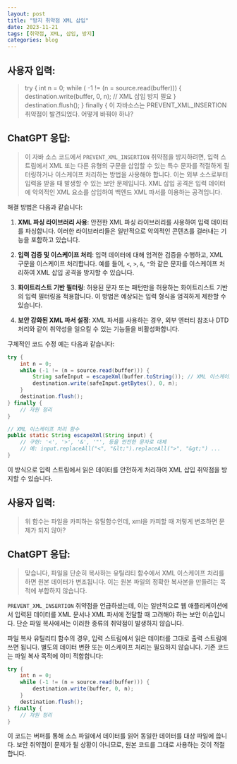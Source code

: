 ```yaml
---
layout: post
title: "방지 취약점 XML 삽입"
date: 2023-11-21
tags: [취약점, XML, 삽입, 방지]
categories: blog
---
```


## 사용자 입력:
> try {
	int n = 0;
	while ( -1 != (n = source.read(buffer))) {
		destination.write(buffer,  0, n); // XML 삽입 방지 필요
	}
	destination.flush();
} finally {
이 자바소스는 PREVENT_XML_INSERTION 취약점이 발견되었다. 어떻게 바꿔야 하나?

## ChatGPT 응답:
> 이 자바 소스 코드에서 `PREVENT_XML_INSERTION` 취약점을 방지하려면, 입력 스트림에서 XML 또는 다른 유형의 구문을 삽입할 수 있는 특수 문자를 적절하게 필터링하거나 이스케이프 처리하는 방법을 사용해야 합니다. 이는 외부 소스로부터 입력을 받을 때 발생할 수 있는 보안 문제입니다. XML 삽입 공격은 입력 데이터에 악의적인 XML 요소를 삽입하여 백엔드 XML 파서를 이용하는 공격입니다.

해결 방법은 다음과 같습니다:

1. **XML 파싱 라이브러리 사용**: 안전한 XML 파싱 라이브러리를 사용하여 입력 데이터를 파싱합니다. 이러한 라이브러리들은 일반적으로 악의적인 콘텐츠를 걸러내는 기능을 포함하고 있습니다.

2. **입력 검증 및 이스케이프 처리**: 입력 데이터에 대해 엄격한 검증을 수행하고, XML 구문을 이스케이프 처리합니다. 예를 들어, `<`, `>`, `&`, `"`와 같은 문자를 이스케이프 처리하여 XML 삽입 공격을 방지할 수 있습니다.

3. **화이트리스트 기반 필터링**: 허용된 문자 또는 패턴만을 허용하는 화이트리스트 기반의 입력 필터링을 적용합니다. 이 방법은 예상되는 입력 형식을 엄격하게 제한할 수 있습니다.

4. **보안 강화된 XML 파서 설정**: XML 파서를 사용하는 경우, 외부 엔터티 참조나 DTD 처리와 같이 취약성을 일으킬 수 있는 기능들을 비활성화합니다.

구체적인 코드 수정 예는 다음과 같습니다:

```java
try {
	int n = 0;
	while (-1 != (n = source.read(buffer))) {
		String safeInput = escapeXml(buffer.toString()); // XML 이스케이프 처리
		destination.write(safeInput.getBytes(), 0, n);
	}
	destination.flush();
} finally {
	// 자원 정리
}

// XML 이스케이프 처리 함수
public static String escapeXml(String input) {
	// 구현: '<', '>', '&', '"', 등을 안전한 문자로 대체
	// 예: input.replaceAll("<", "&lt;").replaceAll(">", "&gt;") ...
}
```

이 방식으로 입력 스트림에서 읽은 데이터를 안전하게 처리하여 XML 삽입 취약점을 방지할 수 있습니다.

## 사용자 입력:
> 위 함수는 파일을 카피하는 유틸함수인데, xml을 카피할 때 저렇게 변조하면 문제가 되지 않아?

## ChatGPT 응답:
> 맞습니다, 파일을 단순히 복사하는 유틸리티 함수에서 XML 이스케이프 처리를 하면 원본 데이터가 변조됩니다. 이는 원본 파일의 정확한 복사본을 만들려는 목적에 부합하지 않습니다. 

`PREVENT_XML_INSERTION` 취약점을 언급하셨는데, 이는 일반적으로 웹 애플리케이션에서 입력된 데이터를 XML 문서나 XML 파서에 전달할 때 고려해야 하는 보안 이슈입니다. 단순 파일 복사에서는 이러한 종류의 취약점이 발생하지 않습니다.

파일 복사 유틸리티 함수의 경우, 입력 스트림에서 읽은 데이터를 그대로 출력 스트림에 쓰면 됩니다. 별도의 데이터 변환 또는 이스케이프 처리는 필요하지 않습니다. 기존 코드는 파일 복사 목적에 이미 적합합니다:

```java
try {
    int n = 0;
    while (-1 != (n = source.read(buffer))) {
        destination.write(buffer, 0, n);
    }
    destination.flush();
} finally {
    // 자원 정리
}
```

이 코드는 버퍼를 통해 소스 파일에서 데이터를 읽어 동일한 데이터를 대상 파일에 씁니다. 보안 취약점이 문제가 될 상황이 아니므로, 원본 코드를 그대로 사용하는 것이 적절합니다.

